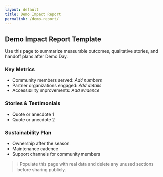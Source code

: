 ```yaml
---
layout: default
title: Demo Impact Report
permalink: /demo-report/
---
```


## Demo Impact Report Template

Use this page to summarize measurable outcomes, qualitative stories, and handoff plans after Demo Day.

### Key Metrics

- Community members served: _Add numbers_
- Partner organizations engaged: _Add details_
- Accessibility improvements: _Add evidence_

### Stories & Testimonials

- Quote or anecdote 1
- Quote or anecdote 2

### Sustainability Plan

- Ownership after the season
- Maintenance cadence
- Support channels for community members

> ℹ️ Populate this page with real data and delete any unused sections before sharing publicly.
